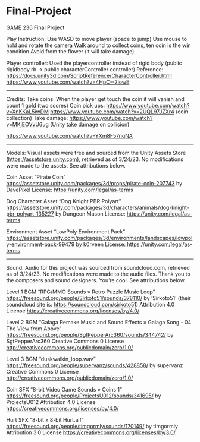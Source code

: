 # Final-Project
GAME 236 Final Project

Play Instruction:
Use WASD to move player (space to jump)
Use mouse to hold and rotate the camera
Walk around to collect coins, ten coin is the win condition
Avoid from the flower (it will take damage)

Player controller: Used the playercontroller instead of rigid body
(public rigidbody rb → public characterController controller)
Reference:
https://docs.unity3d.com/ScriptReference/CharacterController.html
https://www.youtube.com/watch?v=4HpC--2iowE 

_____________________________________________

Credits:
Take coins:
When the player get touch the coin it will vanish and count 1 gold (two scores)
Coin pick ups:
https://www.youtube.com/watch?v=XnKKaL5iwDM 
https://www.youtube.com/watch?v=2UQL97JZXr4 (coin collection)
Take damage:
https://www.youtube.com/watch?v=MKjEOVvU6ug
(Unity take damage on collision)

https://www.youtube.com/watch?v=YXm8F57nqNA

_____________________________________________

Models:
Visual assets were free and sourced from the Unity Assets Store (https://assetstore.unity.com), retrieved as of 3/24/23. No modifications were made to the assets. See attributions below.

Coin Asset “Pirate Coin”
https://assetstore.unity.com/packages/3d/props/pirate-coin-207743
by DavePixel
License: https://unity.com/legal/as-terms

Dog Character Asset “Dog Knight PBR Polyart”
https://assetstore.unity.com/packages/3d/characters/animals/dog-knight-pbr-polyart-135227
by Dungeon Mason
License: https://unity.com/legal/as-terms

Environment Asset “LowPoly Environment Pack”
https://assetstore.unity.com/packages/3d/environments/landscapes/lowpoly-environment-pack-99479
by k0rveen
License: https://unity.com/legal/as-terms

_____________________________________________

Sound:
Audio for this project was sourced from soundcloud.com, retrieved as of 3/24/23. No modifications were made to the audio files. Thank you to the composers and sound designers. You’re cool. See attributions below.

Level 1 BGM “RPG/MMO Sounds » Retro Puzzle Music Loop”
https://freesound.org/people/Sirkoto51/sounds/378110/
by ‘Sirkoto51’ (their soundcloud site is: https://soundcloud.com/sirkoto51)
Attribution 4.0 License https://creativecommons.org/licenses/by/4.0/

Level 2 BGM “Galaga Remake Music and Sound Effects » Galaga Song - 04 The View from Above”
https://freesound.org/people/SgtPepperArc360/sounds/344742/
by SgtPepperArc360
Creative Commons 0 License http://creativecommons.org/publicdomain/zero/1.0/

Level 3 BGM “duskwalkin_loop.wav”
https://freesound.org/people/supervanz/sounds/428858/ 
by supervanz
Creative Commons 0 License http://creativecommons.org/publicdomain/zero/1.0/

Coin SFX “8-bit Video Game Sounds » Coins 1”
https://freesound.org/people/ProjectsU012/sounds/341695/
by ProjectsU012
Attribution 4.0 License https://creativecommons.org/licenses/by/4.0/

Hurt SFX “8-bit » 8-bit Hurt.aif”
https://freesound.org/people/timgormly/sounds/170149/
by timgormly
Attribution 3.0 License https://creativecommons.org/licenses/by/3.0/
